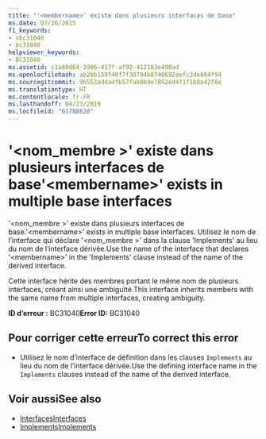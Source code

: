 ```yaml
---
title: "'<membername>' existe dans plusieurs interfaces de base"
ms.date: 07/20/2015
f1_keywords:
- vbc31040
- bc31040
helpviewer_keywords:
- BC31040
ms.assetid: c1a80d64-3986-417f-af92-412183e490ad
ms.openlocfilehash: ab2bb159f40f7f38794b8740692aefc3de604f94
ms.sourcegitcommit: 9b552addadfb57fab0b9e7852ed4f1f1b8a42f8e
ms.translationtype: HT
ms.contentlocale: fr-FR
ms.lasthandoff: 04/23/2019
ms.locfileid: "61788620"
---
```

# <a name="membername-exists-in-multiple-base-interfaces"></a><span data-ttu-id="faba2-102">'\<nom_membre >' existe dans plusieurs interfaces de base</span><span class="sxs-lookup"><span data-stu-id="faba2-102">'\<membername>' exists in multiple base interfaces</span></span>
<span data-ttu-id="faba2-103">'\<nom_membre >' existe dans plusieurs interfaces de base.</span><span class="sxs-lookup"><span data-stu-id="faba2-103">'\<membername>' exists in multiple base interfaces.</span></span> <span data-ttu-id="faba2-104">Utilisez le nom de l’interface qui déclare '\<nom_membre >' dans la clause 'Implements' au lieu du nom de l’interface dérivée.</span><span class="sxs-lookup"><span data-stu-id="faba2-104">Use the name of the interface that declares '\<membername>' in the 'Implements' clause instead of the name of the derived interface.</span></span>  
  
 <span data-ttu-id="faba2-105">Cette interface hérite des membres portant le même nom de plusieurs interfaces, créant ainsi une ambiguïté.</span><span class="sxs-lookup"><span data-stu-id="faba2-105">This interface inherits members with the same name from multiple interfaces, creating ambiguity.</span></span>  
  
 <span data-ttu-id="faba2-106">**ID d’erreur :** BC31040</span><span class="sxs-lookup"><span data-stu-id="faba2-106">**Error ID:** BC31040</span></span>  
  
## <a name="to-correct-this-error"></a><span data-ttu-id="faba2-107">Pour corriger cette erreur</span><span class="sxs-lookup"><span data-stu-id="faba2-107">To correct this error</span></span>  
  
- <span data-ttu-id="faba2-108">Utilisez le nom d’interface de définition dans les clauses `Implements` au lieu du nom de l’interface dérivée.</span><span class="sxs-lookup"><span data-stu-id="faba2-108">Use the defining interface name in the `Implements` clauses instead of the name of the derived interface.</span></span>  
  
## <a name="see-also"></a><span data-ttu-id="faba2-109">Voir aussi</span><span class="sxs-lookup"><span data-stu-id="faba2-109">See also</span></span>

- [<span data-ttu-id="faba2-110">Interfaces</span><span class="sxs-lookup"><span data-stu-id="faba2-110">Interfaces</span></span>](../../visual-basic/programming-guide/language-features/interfaces/index.md)
- [<span data-ttu-id="faba2-111">Implements</span><span class="sxs-lookup"><span data-stu-id="faba2-111">Implements</span></span>](../../visual-basic/language-reference/statements/implements-clause.md)
